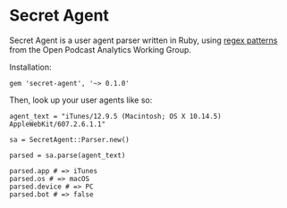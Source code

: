 # Secret Agent

Secret Agent is a user agent parser written in Ruby, using [regex patterns](https://github.com/opawg/user-agents "regex patterns from the Open Podcast Analytics Working Group") from the Open Podcast Analytics Working Group.

Installation:

```
gem 'secret-agent', '~> 0.1.0'
```

Then, look up your user agents like so:

```
agent_text = "iTunes/12.9.5 (Macintosh; OS X 10.14.5) AppleWebKit/607.2.6.1.1"

sa = SecretAgent::Parser.new()

parsed = sa.parse(agent_text)

parsed.app # => iTunes
parsed.os # => macOS
parsed.device # => PC
parsed.bot # => false
```
